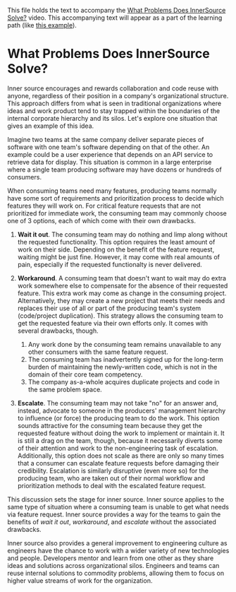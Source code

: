 This file holds the text to accompany the [What Problems Does InnerSource Solve?](https://www.safaribooksonline.com/videos/introduction-to-innersource/9781492041504/9781492041504-video321607) video.
This accompanying text will appear as a part of the learning path (like [this example](https://www.safaribooksonline.com/learning-paths/learning-path-lean/9781491999738/9781491946527-/part01ch01.html)).

# What Problems Does InnerSource Solve?

Inner source encourages and rewards collaboration and code reuse with anyone, regardless of their position in a company's organizational structure.
This approach differs from what is seen in traditional organizations where ideas and work product tend to stay trapped within the boundaries of the internal corporate hierarchy and its silos.
Let's explore one situation that gives an example of this idea. 

Imagine two teams at the same company deliver separate pieces of software with one team's software depending on that of the other.
An example could be a user experience that depends on an API service to retrieve data for display.
This situation is common in a large enterprise where a single team producing software may have dozens or hundreds of consumers.

When consuming teams need many features, producing teams normally have some sort of requirements and prioritization process to decide which features they will work on.
For critical feature requests that are not prioritized for immediate work, the consuming team may commonly choose one of 3 options, each of which come with their own drawbacks.

1. **Wait it out**. The consuming team may do nothing and limp along without the requested functionality.
  This option requires the least amount of work on their side.
  Depending on the benefit of the feature request, waiting might be just fine.
  However, it may come with real amounts of pain, especially if the requested functionalty is never delivered.
1. **Workaround**. A consuming team that doesn't want to wait may do extra work somewhere else to compensate for the absence of their requested feature.
  This extra work may come as change in the consuming project.
  Alternatively, they may create a new project that meets their needs and replaces their use of all or part of the producing team's system (code/project duplication).
  This strategy allows the consuming team to get the requested feature via their own efforts only. It comes with several drawbacks, though.
      
    1. Any work done by the consuming team remains unavailable to any other consumers with the same feature request.
    1. The consuming team has inadvertently signed up for the long-term burden of maintaining the newly-written code, which is not in the domain of their core team competency.
    1. The company as-a-whole acquires duplicate projects and code in the same problem space.
      
1. **Escalate**. The consuming team may not take "no" for an answer and, instead, advocate to someone in the producers' management hierarchy to influence (or force) the producing team to do the work.
This option sounds attractive for the consuming team because they get the requested feature without doing the work to implement or maintain it.
It is still a drag on the team, though, because it necessarily diverts some of their attention and work to the non-engineering task of escalation.
Additionally, this option does not scale as there are only so many times that a consumer can escalate feature requests before damaging their credibility.
Escalation is similarly disruptive (even more so) for the producing team, who are taken out of their normal workflow and prioritization methods to deal with the escalated feature request.

This discussion sets the stage for inner source.
Inner source applies to the same type of situation where a consuming team is unable to get what needs via feature request.
Inner source provides a way for the teams to gain the benefits of _wait it out_, _workaround_, and _escalate_ without the associated drawbacks.

Inner source also provides a general improvement to engineering culture as engineers have the chance to work with a wider variety of new technologies and people.
Developers mentor and learn from one other as they share ideas and solutions across organizational silos.
Engineers and teams can reuse internal solutions to commodity problems, allowing them to focus on higher value streams of work for the organization.
